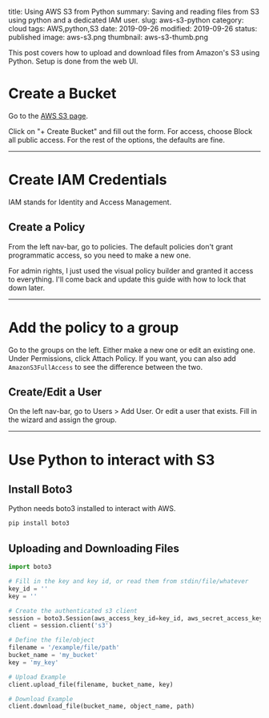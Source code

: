 title: Using AWS S3 from Python
summary: Saving and reading files from S3 using python and a dedicated IAM user.
slug: aws-s3-python
category: cloud
tags: AWS,python,S3
date: 2019-09-26
modified: 2019-09-26
status: published
image: aws-s3.png
thumbnail: aws-s3-thumb.png


This post covers how to upload and download files from Amazon's S3 using
Python. Setup is done from the web UI.


# Create a Bucket

Go to the [AWS S3 page](https://s3.console.aws.amazon.com).

Click on "+ Create Bucket" and fill out the form. For access, choose
Block all public access. For the rest of the options, the defaults are fine.


---


# Create IAM Credentials


IAM stands for Identity and Access Management.


## Create a Policy

From the left nav-bar, go to policies. The default policies don't grant
programmatic access, so you need to make a new one.

For admin rights, I just used the visual policy builder and granted it
access to everything. I'll come back and update this guide with how to lock
that down later.


---


# Add the policy to a group

Go to the groups on the left. Either make a new one or edit an existing one.
Under Permissions, click Attach Policy. If you want, you can also add
`AmazonS3FullAccess` to see the difference between the two.


## Create/Edit a User

On the left nav-bar, go to Users > Add User. Or edit a user that exists.
Fill in the wizard and assign the group.


---


# Use Python to interact with S3

## Install Boto3

Python needs boto3 installed to interact with AWS.

```bash
pip install boto3
```


## Uploading and Downloading Files

```python
import boto3

# Fill in the key and key id, or read them from stdin/file/whatever
key_id = ''
key = ''

# Create the authenticated s3 client
session = boto3.Session(aws_access_key_id=key_id, aws_secret_access_key=key)
client = session.client('s3')

# Define the file/object
filename = '/example/file/path'
bucket_name = 'my_bucket'
key = 'my_key'

# Upload Example
client.upload_file(filename, bucket_name, key)

# Download Example
client.download_file(bucket_name, object_name, path)
```
